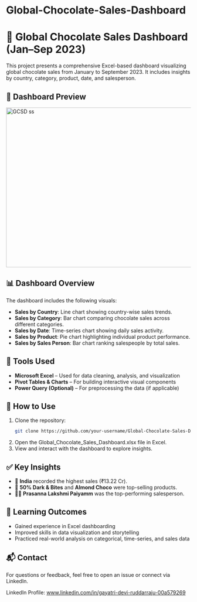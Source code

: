 # Global-Chocolate-Sales-Dashboard
# 🍫 Global Chocolate Sales Dashboard (Jan–Sep 2023)

This project presents a comprehensive Excel-based dashboard visualizing global chocolate sales from January to September 2023. It includes insights by country, category, product, date, and salesperson.

## 📸 Dashboard Preview

<img width="804" height="436" alt="GCSD ss" src="https://github.com/user-attachments/assets/5b208737-94e4-48fa-a468-7852a624fa99" />


## 📊 Dashboard Overview
The dashboard includes the following visuals:
- **Sales by Country**: Line chart showing country-wise sales trends.
- **Sales by Category**: Bar chart comparing chocolate sales across different categories.
- **Sales by Date**: Time-series chart showing daily sales activity.
- **Sales by Product**: Pie chart highlighting individual product performance.
- **Sales by Sales Person**: Bar chart ranking salespeople by total sales.


## 🧰 Tools Used
- **Microsoft Excel** – Used for data cleaning, analysis, and visualization
- **Pivot Tables & Charts** – For building interactive visual components
- **Power Query (Optional)** – For preprocessing the data (if applicable)

## 🚀 How to Use
1. Clone the repository:
   ```bash
   git clone https://github.com/your-username/Global-Chocolate-Sales-Dashboard.git 
2. Open the Global_Chocolate_Sales_Dashboard.xlsx file in Excel.
3. View and interact with the dashboard to explore insights.

## ✅ Key Insights
- 📍 **India** recorded the highest sales (₹13.22 Cr).
- 🥇 **50% Dark & Bites** and **Almond Choco** were top-selling products.
- 👩‍💼 **Prasanna Lakshmi Paiyamm** was the top-performing salesperson.

## 🧠 Learning Outcomes
- Gained experience in Excel dashboarding
- Improved skills in data visualization and storytelling
- Practiced real-world analysis on categorical, time-series, and sales data

## 📬 Contact

For questions or feedback, feel free to open an issue or connect via LinkedIn.

LinkedIn Profile: www.linkedin.com/in/gayatri-devi-ruddarraju-00a579269
